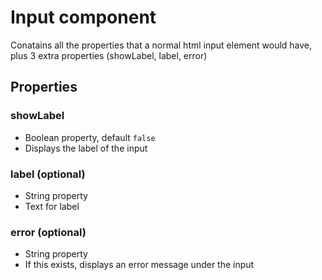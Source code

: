 # Input component

Conatains all the properties that a normal html input element would have, plus 3 extra properties (showLabel, label, error)

## Properties

### showLabel
* Boolean property, default `false`
* Displays the label of the input

### label (optional)
* String property
* Text for label

### error (optional)
* String property
* If this exists, displays an error message under the input